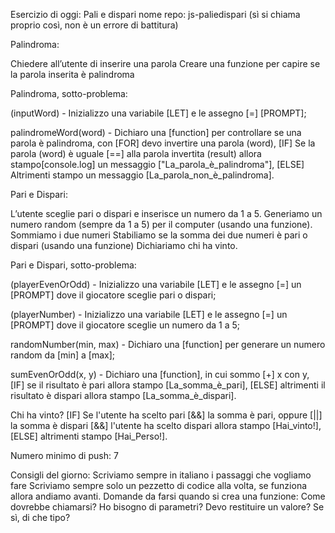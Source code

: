 Esercizio di oggi: Pali e dispari
nome repo: js-paliedispari (sì si chiama proprio così, non è un errore di battitura)

Palindroma:

Chiedere all’utente di inserire una parola Creare una funzione per capire se la parola inserita è palindroma

Palindroma, sotto-problema:

(inputWord) - Inizializzo una variabile [LET] e le assegno [=] [PROMPT];

palindromeWord(word) - Dichiaro una [function] per controllare se una parola è palindroma, con [FOR] devo invertire una parola (word), [IF] Se la parola (word) è uguale [==] alla parola invertita (result) allora stampo[console.log] un messaggio ["La_parola_è_palindroma"], [ELSE] Altrimenti stampo un messaggio [La_parola_non_è_palindroma].

Pari e Dispari:

L’utente sceglie pari o dispari e inserisce un numero da 1 a 5. Generiamo un numero random (sempre da 1 a 5) per il computer (usando una funzione). Sommiamo i due numeri Stabiliamo se la somma dei due numeri è pari o dispari (usando una funzione) Dichiariamo chi ha vinto.

Pari e Dispari, sotto-problema:

(playerEvenOrOdd) - Inizializzo una variabile [LET] e le assegno [=] un [PROMPT] dove il giocatore sceglie pari o dispari;

(playerNumber) - Inizializzo una variabile [LET] e le assegno [=] un [PROMPT] dove il giocatore sceglie un numero da 1 a 5;

randomNumber(min, max) - Dichiaro una [function] per generare un numero random da [min] a [max];

sumEvenOrOdd(x, y) - Dichiaro una [function], in cui sommo [+] x con y, [IF] se il risultato è pari allora stampo [La_somma_è_pari], [ELSE] altrimenti il risultato è dispari allora stampo [La_somma_è_dispari].

Chi ha vinto? [IF] Se l'utente ha scelto pari [&&] la somma è pari, oppure [||] la somma è dispari [&&] l'utente ha scelto dispari allora stampo [Hai_vinto!], [ELSE] altrimenti stampo [Hai_Perso!].

Numero minimo di push: 7

Consigli del giorno:
Scriviamo sempre in italiano i passaggi che vogliamo fare
Scriviamo sempre solo un pezzetto di codice alla volta, se funziona allora andiamo avanti.
Domande da farsi quando si crea una funzione:
Come dovrebbe chiamarsi?
Ho bisogno di parametri?
Devo restituire un valore?
Se sì, di che tipo?